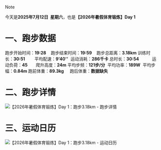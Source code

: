 > [!NOTE]
> 今天是**2025年7月12日&nbsp;&nbsp;星期六**，也是<b>【2026年暑假体育锻炼】Day 1</b>
# 一、跑步数据
跑步开始时间：**19:28**&nbsp;&nbsp;&nbsp;&nbsp;跑步结束时间：**19:59**&nbsp;&nbsp;&nbsp;&nbsp;跑步总距离：**3.18km**
训练时长：**30:51**&nbsp;&nbsp;&nbsp;&nbsp;&nbsp;&nbsp;&nbsp;&nbsp;平均配速：**9'40''**&nbsp;&nbsp;运动消耗：**286千卡**
总时长：**30:54**&nbsp;&nbsp;&nbsp;&nbsp;&nbsp;&nbsp;&nbsp;&nbsp;&nbsp;&nbsp;&nbsp;运动负荷：**45**&nbsp;&nbsp;&nbsp;&nbsp;&nbsp;&nbsp;&nbsp;爬升高度：**24m**
平均步频：**121步/分**&nbsp;&nbsp;平均功率：**189W**&nbsp;&nbsp;平均步幅：**0.84m**
跑前体重：**89.3kg**&nbsp;&nbsp;&nbsp;&nbsp;&nbsp;跑后体重：**数据缺失**
# 二、跑步详情
![【2026年暑假体育锻炼】Day 1：跑步3.18km - 跑步详情](https://cdn.yopngs.com/2025/08/22/bf5a1cb6-f98a-481d-88e8-b53d667a1b24.png)
# 三、运动日历
![【2026年暑假体育锻炼】Day 1：跑步3.18km - 运动日历](https://cdn.yopngs.com/2025/08/22/eca7c67b-21a4-47d6-b3b4-9f5707ed60ef.png)
<!-- ##{"timestamp":1752322422}## -->